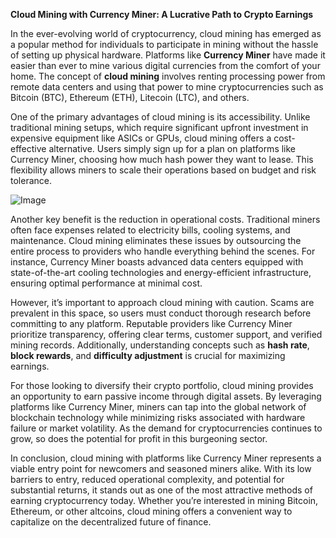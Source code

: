 **Cloud Mining with Currency Miner: A Lucrative Path to Crypto Earnings**

In the ever-evolving world of cryptocurrency, cloud mining has emerged as a popular method for individuals to participate in mining without the hassle of setting up physical hardware. Platforms like **Currency Miner** have made it easier than ever to mine various digital currencies from the comfort of your home. The concept of **cloud mining** involves renting processing power from remote data centers and using that power to mine cryptocurrencies such as Bitcoin (BTC), Ethereum (ETH), Litecoin (LTC), and others.

One of the primary advantages of cloud mining is its accessibility. Unlike traditional mining setups, which require significant upfront investment in expensive equipment like ASICs or GPUs, cloud mining offers a cost-effective alternative. Users simply sign up for a plan on platforms like Currency Miner, choosing how much hash power they want to lease. This flexibility allows miners to scale their operations based on budget and risk tolerance.

![Image](https://github.com/user-attachments/assets/31692037-0104-4703-abd1-696b6a7dd41b)

Another key benefit is the reduction in operational costs. Traditional miners often face expenses related to electricity bills, cooling systems, and maintenance. Cloud mining eliminates these issues by outsourcing the entire process to providers who handle everything behind the scenes. For instance, Currency Miner boasts advanced data centers equipped with state-of-the-art cooling technologies and energy-efficient infrastructure, ensuring optimal performance at minimal cost.

However, it’s important to approach cloud mining with caution. Scams are prevalent in this space, so users must conduct thorough research before committing to any platform. Reputable providers like Currency Miner prioritize transparency, offering clear terms, customer support, and verified mining records. Additionally, understanding concepts such as **hash rate**, **block rewards**, and **difficulty adjustment** is crucial for maximizing earnings.

For those looking to diversify their crypto portfolio, cloud mining provides an opportunity to earn passive income through digital assets. By leveraging platforms like Currency Miner, miners can tap into the global network of blockchain technology while minimizing risks associated with hardware failure or market volatility. As the demand for cryptocurrencies continues to grow, so does the potential for profit in this burgeoning sector.

In conclusion, cloud mining with platforms like Currency Miner represents a viable entry point for newcomers and seasoned miners alike. With its low barriers to entry, reduced operational complexity, and potential for substantial returns, it stands out as one of the most attractive methods of earning cryptocurrency today. Whether you’re interested in mining Bitcoin, Ethereum, or other altcoins, cloud mining offers a convenient way to capitalize on the decentralized future of finance.